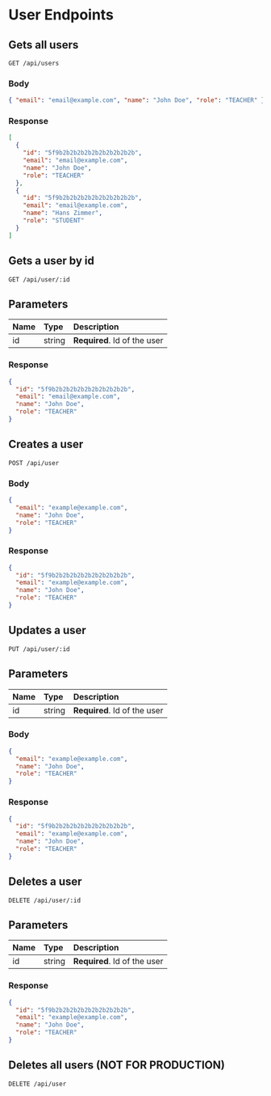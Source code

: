 # User Endpoints

## Gets all users

`GET /api/users`

### Body

```json
{ "email": "email@example.com", "name": "John Doe", "role": "TEACHER" }
```

### Response

```json
[
  {
    "id": "5f9b2b2b2b2b2b2b2b2b2b2b",
    "email": "email@example.com",
    "name": "John Doe",
    "role": "TEACHER"
  },
  {
    "id": "5f9b2b2b2b2b2b2b2b2b2b2b",
    "email": "email@example.com",
    "name": "Hans Zimmer",
    "role": "STUDENT"
  }
]
```

## Gets a user by id

`GET /api/user/:id`

## Parameters

| Name | Type   | Description                  |
| :--- | :----- | :--------------------------- |
| id   | string | **Required**. Id of the user |

### Response

```json
{
  "id": "5f9b2b2b2b2b2b2b2b2b2b2b",
  "email": "email@example.com",
  "name": "John Doe",
  "role": "TEACHER"
}
```

## Creates a user

`POST /api/user`

### Body

```json
{
  "email": "example@example.com",
  "name": "John Doe",
  "role": "TEACHER"
}
```

### Response

```json
{
  "id": "5f9b2b2b2b2b2b2b2b2b2b2b",
  "email": "example@example.com",
  "name": "John Doe",
  "role": "TEACHER"
}
```

## Updates a user

`PUT /api/user/:id`

## Parameters

| Name | Type   | Description                  |
| :--- | :----- | :--------------------------- |
| id   | string | **Required**. Id of the user |

### Body

```json
{
  "email": "example@example.com",
  "name": "John Doe",
  "role": "TEACHER"
}
```

### Response

```json
{
  "id": "5f9b2b2b2b2b2b2b2b2b2b2b",
  "email": "example@example.com",
  "name": "John Doe",
  "role": "TEACHER"
}
```

## Deletes a user

`DELETE /api/user/:id`

## Parameters

| Name | Type   | Description                  |
| :--- | :----- | :--------------------------- |
| id   | string | **Required**. Id of the user |

### Response

```json
{
  "id": "5f9b2b2b2b2b2b2b2b2b2b2b",
  "email": "example@example.com",
  "name": "John Doe",
  "role": "TEACHER"
}
```

## Deletes all users (NOT FOR PRODUCTION)

`DELETE /api/user`

